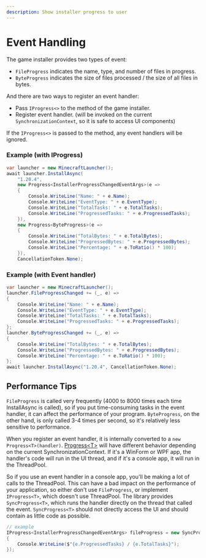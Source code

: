 ```yaml
---
description: Show installer progress to user
---
```


# Event Handling

The game installer provides two types of event:

* `FileProgress` indicates the name, type, and number of files in progress.
* `ByteProgress` indicates the size of files processed / the size of all files in bytes.

And there are two ways to register an event handler:

* Pass `IProgress<>` to the method of the game installer.
* Register event handler. (will be invoked on the current `SynchronizationContext`, so it is safe to access UI components)

If the `IProgress<>` is passed to the method, any event handlers will be ignored.  

### Example (with IProgress)

```csharp
var launcher = new MinecraftLauncher();
await launcher.InstallAsync(
    "1.20.4", 
    new Progress<InstallerProgressChangedEventArgs>(e =>
    {
        Console.WriteLine("Name: " + e.Name);
        Console.WriteLine("EventType: " + e.EventType);
        Console.WriteLine("TotalTasks: " + e.TotalTasks);
        Console.WriteLine("ProgressedTasks: " + e.ProgressedTasks);
    }),
    new Progress<ByteProgress>(e =>
    {
        Console.WriteLine("TotalBytes: " + e.TotalBytes);
        Console.WriteLine("ProgressedBytes: " + e.ProgressedBytes);
        Console.WriteLine("Percentage: " + e.ToRatio() * 100);
    }),
    CancellationToken.None);
```

### Example (with Event handler)

```csharp
var launcher = new MinecraftLauncher();
launcher.FileProgressChanged += (_, e) =>
{
    Console.WriteLine("Name: " + e.Name);
    Console.WriteLine("EventType: " + e.EventType);
    Console.WriteLine("TotalTasks: " + e.TotalTasks);
    Console.WriteLine("ProgressedTasks: " + e.ProgressedTasks);
};
launcher.ByteProgressChanged += (_, e) =>
{
    Console.WriteLine("TotalBytes: " + e.TotalBytes);
    Console.WriteLine("ProgressedBytes: " + e.ProgressedBytes);
    Console.WriteLine("Percentage: " + e.ToRatio() * 100);
};
await launcher.InstallAsync("1.20.4", CancellationToken.None);
```

## Performance Tips

`FileProgress` is called very frequently (4000 to 8000 times each time InstallAsync is called), so if you put time-consuming tasks in the event handler, it can affect the performance of your program. `ByteProgress`, on the other hand, is only called 3-4 times per second, so it's relatively less sensitive to performance.

When you register an event handler, it is internally converted to a `new Progress<T>(handler)`.  [Progress<T\>](https://learn.microsoft.com/en-us/dotnet/api/system.progress-1?view=net-8.0) will have different behavior depending on the current SynchronizationContext. If it's a WinForm or WPF app, the handler's code will run in the UI thread, and if it's a console app, it will run in the ThreadPool.

So if you use an event handler in a console app, you'll be making a lot of calls to the ThreadPool. This can have a bad impact on the performance of your application, so either don't use `FileProgress`, or implement `IProgress<T>`, which doesn't use ThreadPool. The library provides `SyncProgress<T>`, which runs the handler directly on the thread that called the event. `SyncProgress<T>` should not directly access the UI and should contain as little code as possible.

```csharp
// example
IProgress<InstallerProgressChangedEventArgs> fileProgress = new SyncProgress<InstallerProgressChangedEventArgs>(e => 
{ 
    Console.WriteLine($"{e.ProgressedTasks} / {e.TotalTasks}");
});
```
